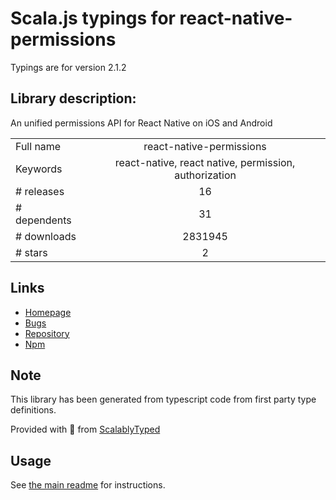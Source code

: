
# Scala.js typings for react-native-permissions

Typings are for version 2.1.2

## Library description:
An unified permissions API for React Native on iOS and Android

|                    |                 |
| ------------------ | :-------------: |
| Full name          | react-native-permissions |
| Keywords           | react-native, react native, permission, authorization |
| # releases         | 16 |
| # dependents       | 31 |
| # downloads        | 2831945 |
| # stars            | 2 |

## Links
- [Homepage](https://github.com/react-native-community/react-native-permissions#readme)
- [Bugs](https://github.com/react-native-community/react-native-permissions/issues)
- [Repository](https://github.com/react-native-community/react-native-permissions)
- [Npm](https://www.npmjs.com/package/react-native-permissions)
    


## Note
This library has been generated from typescript code from first party type definitions.

Provided with :purple_heart: from [ScalablyTyped](https://github.com/oyvindberg/ScalablyTyped)

## Usage
See [the main readme](../../readme.md) for instructions.


